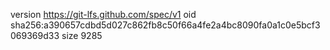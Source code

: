 version https://git-lfs.github.com/spec/v1
oid sha256:a390657cdbd5d027c862fb8c50f66a4fe2a4bc8090fa0a1c0e5bcf3069369d33
size 9285

